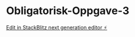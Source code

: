 # Obligatorisk-Oppgave-3

[Edit in StackBlitz next generation editor ⚡️](https://stackblitz.com/~/github.com/PeterBuvik/Obligatorisk-Oppgave-3)